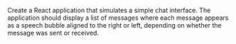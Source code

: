 Create a React application that simulates a simple chat interface. The application should display a list of messages where each message appears as a speech bubble aligned to the right or left, depending on whether the message was sent or received.